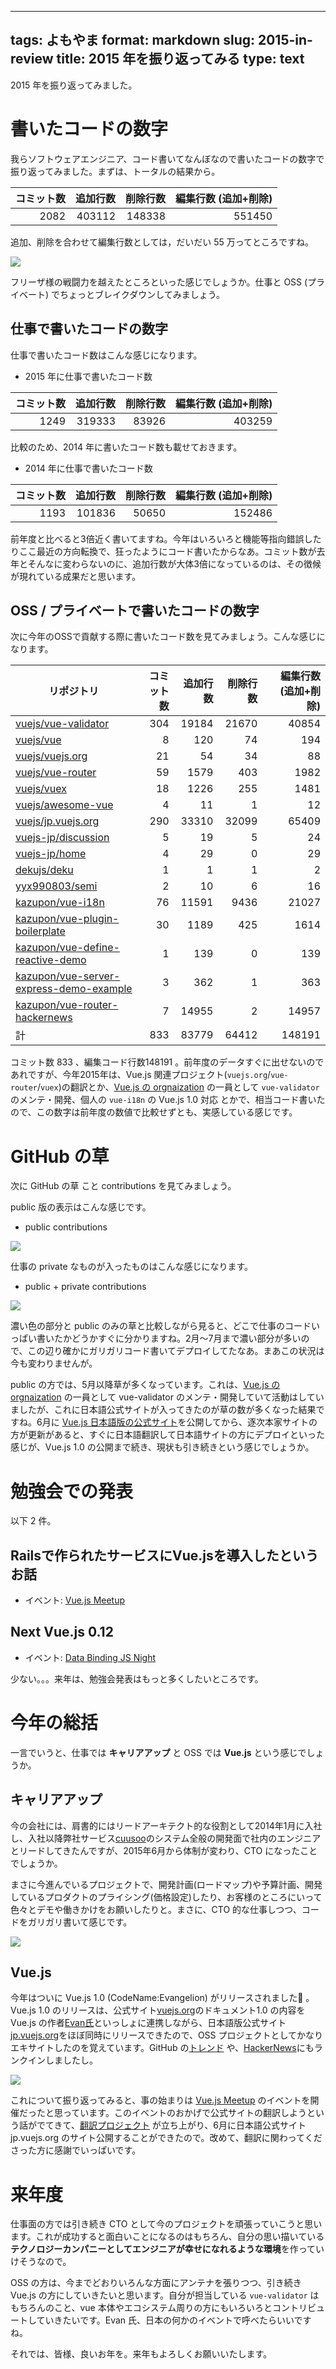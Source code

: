 ---
tags: よもやま
format: markdown
slug: 2015-in-review
title: 2015 年を振り返ってみる
type: text
--

2015 年を振り返ってみました。

# 書いたコードの数字
我らソフトウェアエンジニア、コード書いてなんぼなので書いたコードの数字で振り返ってみました。まずは、トータルの結果から。

| コミット数 | 追加行数 | 削除行数 | 編集行数 (追加+削除) |
| -------------:| -------------:| -----:| ------:|
| 2082 | 403112 | 148338 | 551450 |

追加、削除を合わせて編集行数としては，だいだい 55 万ってところですね。

![](http://kazupon.github.com/images/20151230_editline.png)

フリーザ様の戦闘力を越えたところといった感じでしょうか。仕事と OSS (プライベート) でちょっとブレイクダウンしてみましょう。

## 仕事で書いたコードの数字
仕事で書いたコード数はこんな感じになります。

- 2015 年に仕事で書いたコード数

| コミット数 | 追加行数 | 削除行数 | 編集行数 (追加+削除) |
| -------------:| -------------:| -----:| ------:|
| 1249 | 319333 | 83926 | 403259 |

比較のため、2014 年に書いたコード数も載せておきます。

- 2014 年に仕事で書いたコード数

| コミット数 | 追加行数 | 削除行数 | 編集行数 (追加+削除) |
| -------------:| -------------:| -----:| ------:|
| 1193 | 101836 | 50650 | 152486 |

前年度と比べると3倍近く書いてますね。今年はいろいろと機能等指向錯誤したりここ最近の方向転換で、狂ったようにコード書いたからなあ。コミット数が去年とそんなに変わらないのに、追加行数が大体3倍になっているのは、その徴候が現れている成果だと思います。

## OSS / プライベートで書いたコードの数字
次に今年のOSSで貢献する際に書いたコード数を見てみましょう。こんな感じになります。

| リポジトリ | コミット数 | 追加行数 | 削除行数 | 編集行数 (追加+削除) |
| ---------- | -------------:| -------------:| -----:| ------:|
| [vuejs/vue-validator][vue-validator] | 304 | 19184 | 21670 | 40854 |
| [vuejs/vue][vue] | 8 | 120 | 74 | 194 |
| [vuejs/vuejs.org][vuejs.org] | 21 | 54 | 34 | 88 |
| [vuejs/vue-router][vue-router] | 59 | 1579 | 403 | 1982 |
| [vuejs/vuex][vuex] | 18 | 1226 | 255 | 1481 |
| [vuejs/awesome-vue][awesome-vue] | 4 | 11 | 1 | 12 |
| [vuejs/jp.vuejs.org][jp.vuejs.org] | 290 | 33310 | 32099 | 65409 |
| [vuejs-jp/discussion][discussion] | 5 | 19 | 5 | 24 |
| [vuejs-jp/home][home] | 4 | 29 | 0 | 29 |
| [dekujs/deku][deku] | 1 | 1 | 1 | 2 |
| [yyx990803/semi][semi] | 2 | 10 | 6 | 16 |
| [kazupon/vue-i18n][vue-i18n] | 76 | 11591 | 9436 | 21027 |
| [kazupon/vue-plugin-boilerplate][vue-plugin-boilerplate] | 30 | 1189 | 425 | 1614 |
| [kazupon/vue-define-reactive-demo][vue-define-reactive-demo] | 1 | 139 | 0 | 139 |
| [kazupon/vue-server-express-demo-example][vue-server-express-demo-example] | 3 | 362 | 1 | 363 |
| [kazupon/vue-router-hackernews][vue-router-hackernews] | 7 | 14955 | 2 | 14957 |
| 計 | 833 | 83779 | 64412 | 148191 |

コミット数 833 、編集コード行数148191 。前年度のデータすぐに出せないのであれですが、今年2015年は、Vue.js 関連プロジェクト(`vuejs.org`/`vue-router`/`vuex`)の翻訳とか、[Vue.js の orgnaization](https://github.com/vuejs) の一員として `vue-validator` のメンテ・開発、個人の `vue-i18n` の Vue.js 1.0 対応 とかで、相当コード書いたので、この数字は前年度の数値で比較せずとも、実感している感じです。


# GitHub の草
次に GitHub の草 こと contributions を見てみましょう。

public 版の表示はこんな感じです。

- public contributions

![](http://kazupon.github.com/images/20151230_public_contributions.png)

仕事の private なものが入ったものはこんな感じになります。

- public + private contributions 

![](http://kazupon.github.com/images/20151230_contributions.png)

濃い色の部分と public のみの草と比較しながら見ると、どこで仕事のコードいっぱい書いたかどうかすぐに分かりますね。2月〜7月まで濃い部分が多いので、この辺り確かにガリガリコード書いてデプロイしてたなあ。まあこの状況は今も変わりませんが。

public の方では、5月以降草が多くなっています。これは、[Vue.js の orgnaization](https://github.com/vuejs) の一員として vue-validator のメンテ・開発していて活動はしていましたが、これに日本語公式サイトが入ってきたのが草の数が多くなった結果ですね。6月に [Vue.js 日本語版の公式サイト](http://jp.vuejs.org)を公開してから、逐次本家サイトの方が更新があると、すぐに日本語翻訳して日本語サイトの方にデプロイといった感じが、Vue.js 1.0 の公開まで続き、現状も引き続きという感じでしょうか。


# 勉強会での発表
以下 2 件。

## Railsで作られたサービスにVue.jsを導入したというお話
- イベント: [Vue.js Meetup](http://connpass.com/event/10862/)

<script async class="speakerdeck-embed" data-id="7e2dbf9570eb4ca883e6900b7f15cc68" data-ratio="1.33333333333333" src="//speakerdeck.com/assets/embed.js"></script>

## Next Vue.js 0.12
- イベント: [Data Binding JS Night](http://vuejs-meetup.connpass.com/event/14017/)
<script async class="speakerdeck-embed" data-id="9e491a4343094566945e3d661970a542" data-ratio="1.33333333333333" src="//speakerdeck.com/assets/embed.js"></script>

少ない。。。来年は、勉強会発表はもっと多くしたいところです。


# 今年の総括
一言でいうと、仕事では **キャリアアップ** と OSS では **Vue.js** という感じでしょうか。

## キャリアアップ
今の会社には、肩書的にはリードアーキテクト的な役割として2014年1月に入社し、入社以降弊社サービス[cuusoo](https://cuusoo.com)のシステム全般の開発面で社内のエンジニアとリードしてきたんですが、2015年6月から体制が変わり、CTO になったことでしょうか。

まさに今進んでいるプロジェクトで、開発計画(ロードマップ)や予算計画、開発しているプロダクトのプライシング(価格設定)したり、お客様のところにいって色々とデモや働きかけをお願いしたりと。まさに、CTO 的な仕事しつつ、コードをガリガリ書いて感じです。

![](http://kazupon.github.com/images/20151230_cto.jpg)

## Vue.js
今年はついに Vue.js 1.0 (CodeName:Evangelion) がリリースされました:tada: 。Vue.js 1.0 のリリースは、公式サイト[vuejs.org](http://vuejs.org)のドキュメント1.0 の内容を Vue.js の作者[Evan氏](https://github.com/yyx990803)といっしょに連携しながら、日本語版公式サイト[jp.vuejs.org](http://jp.vuejs.org)をほぼ同時にリリースできたので、OSS プロジェクトとしてかなりエキサイトしたのを覚えています。GitHub の[トレンド](https://github.com/trending?l=javascript) や、[HackerNews](https://news.ycombinator.com)にもランクインしましたし。

![](http://vuejs.org/images/logo.png)

これについて振り返ってみると、事の始まりは [Vue.js Meetup](http://connpass.com/event/10862) のイベントを開催だったと思っています。このイベントのおかげで公式サイトの翻訳しようという話がでてきて、[翻訳プロジェクト](http://connpass.com/event/12361/) が立ち上がり、6月に日本語公式サイト jp.vuejs.org のサイト公開することができたので。改めて、翻訳に関わってくださった方に感謝でいっぱいです。


# 来年度
仕事面の方では引き続き CTO として今のプロジェクトを頑張っていこうと思います。これが成功すると面白いことになるのはもちろん、自分の思い描いている**テクノロジーカンパニーとしてエンジニアが幸せになれるような環境**を作っていけそうなので。

OSS の方は、今までどおりいろんな方面にアンテナを張りつつ、引き続き Vue.js の方にしていきたいと思います。自分が担当している `vue-validator` はもちろんのこと、vue 本体やエコシステム周りの方にもいろいろとコントリビュートしていきたいです。Evan 氏、日本の何かのイベントで呼べたらいいですね。

それでは、皆様、良いお年を。来年もよろしくお願いいたします。

[vue-validator]: https://github.com/vuejs/vue-validator
[vue]: https://github.com/vuejs/vue
[vuejs.org]: https://github.com/vuejs/vuejs.org
[vue-router]: https://github.com/vuejs/vue-router
[vuex]: https://github.com/vuejs/vuex
[awesome-vue]: https://github.com/vuejs/awesome-vue
[jp.vuejs.org]: https://github.com/vuejs/jp.vuejs.org
[discussion]: https://github.com/vuejs-jp/discussion
[home]: https://github.com/vuejs-jp/home
[deku]: https://github.com/dekujs/deku
[semi]: https://github.com/yyx990803/semi
[vue-i18n]: https://github.com/kazupon/vue-i18n
[vue-plugin-boilerplate]: https://github.com/kazupon/vue-plugin-boilerplate
[vue-define-reactive-demo]: https://github.com/kazupon/vue-define-reactive-demo
[vue-server-express-demo-example]: https://github.com/kazupon/vue-server-express-demo-example
[vue-router-hackernews]: https://github.com/kazupon/vue-router-hackernews
